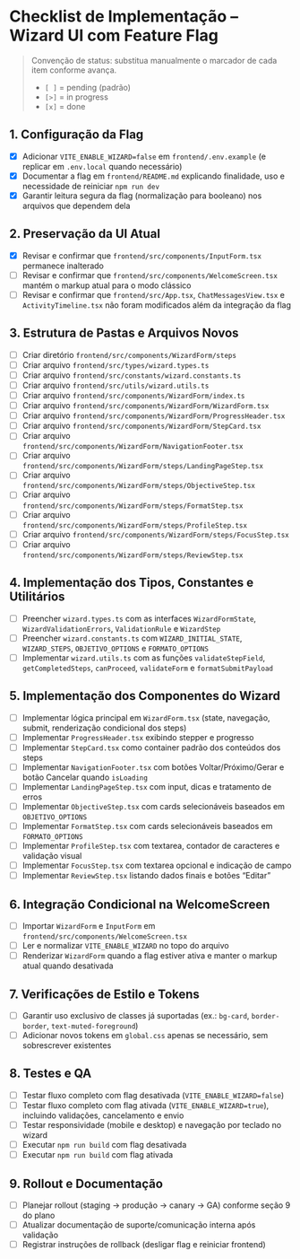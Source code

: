 # Checklist de Implementação – Wizard UI com Feature Flag

> Convenção de status: substitua manualmente o marcador de cada item conforme avança.
> - `[ ]` = pending (padrão)
> - `[>]` = in progress
> - `[x]` = done

## 1. Configuração da Flag
- [x] Adicionar `VITE_ENABLE_WIZARD=false` em `frontend/.env.example` (e replicar em `.env.local` quando necessário)
- [x] Documentar a flag em `frontend/README.md` explicando finalidade, uso e necessidade de reiniciar `npm run dev`
- [x] Garantir leitura segura da flag (normalização para booleano) nos arquivos que dependem dela

## 2. Preservação da UI Atual
- [x] Revisar e confirmar que `frontend/src/components/InputForm.tsx` permanece inalterado
- [ ] Revisar e confirmar que `frontend/src/components/WelcomeScreen.tsx` mantém o markup atual para o modo clássico
- [ ] Revisar e confirmar que `frontend/src/App.tsx`, `ChatMessagesView.tsx` e `ActivityTimeline.tsx` não foram modificados além da integração da flag

## 3. Estrutura de Pastas e Arquivos Novos
- [ ] Criar diretório `frontend/src/components/WizardForm/steps`
- [ ] Criar arquivo `frontend/src/types/wizard.types.ts`
- [ ] Criar arquivo `frontend/src/constants/wizard.constants.ts`
- [ ] Criar arquivo `frontend/src/utils/wizard.utils.ts`
- [ ] Criar arquivo `frontend/src/components/WizardForm/index.ts`
- [ ] Criar arquivo `frontend/src/components/WizardForm/WizardForm.tsx`
- [ ] Criar arquivo `frontend/src/components/WizardForm/ProgressHeader.tsx`
- [ ] Criar arquivo `frontend/src/components/WizardForm/StepCard.tsx`
- [ ] Criar arquivo `frontend/src/components/WizardForm/NavigationFooter.tsx`
- [ ] Criar arquivo `frontend/src/components/WizardForm/steps/LandingPageStep.tsx`
- [ ] Criar arquivo `frontend/src/components/WizardForm/steps/ObjectiveStep.tsx`
- [ ] Criar arquivo `frontend/src/components/WizardForm/steps/FormatStep.tsx`
- [ ] Criar arquivo `frontend/src/components/WizardForm/steps/ProfileStep.tsx`
- [ ] Criar arquivo `frontend/src/components/WizardForm/steps/FocusStep.tsx`
- [ ] Criar arquivo `frontend/src/components/WizardForm/steps/ReviewStep.tsx`

## 4. Implementação dos Tipos, Constantes e Utilitários
- [ ] Preencher `wizard.types.ts` com as interfaces `WizardFormState`, `WizardValidationErrors`, `ValidationRule` e `WizardStep`
- [ ] Preencher `wizard.constants.ts` com `WIZARD_INITIAL_STATE`, `WIZARD_STEPS`, `OBJETIVO_OPTIONS` e `FORMATO_OPTIONS`
- [ ] Implementar `wizard.utils.ts` com as funções `validateStepField`, `getCompletedSteps`, `canProceed`, `validateForm` e `formatSubmitPayload`

## 5. Implementação dos Componentes do Wizard
- [ ] Implementar lógica principal em `WizardForm.tsx` (state, navegação, submit, renderização condicional dos steps)
- [ ] Implementar `ProgressHeader.tsx` exibindo stepper e progresso
- [ ] Implementar `StepCard.tsx` como container padrão dos conteúdos dos steps
- [ ] Implementar `NavigationFooter.tsx` com botões Voltar/Próximo/Gerar e botão Cancelar quando `isLoading`
- [ ] Implementar `LandingPageStep.tsx` com input, dicas e tratamento de erros
- [ ] Implementar `ObjectiveStep.tsx` com cards selecionáveis baseados em `OBJETIVO_OPTIONS`
- [ ] Implementar `FormatStep.tsx` com cards selecionáveis baseados em `FORMATO_OPTIONS`
- [ ] Implementar `ProfileStep.tsx` com textarea, contador de caracteres e validação visual
- [ ] Implementar `FocusStep.tsx` com textarea opcional e indicação de campo
- [ ] Implementar `ReviewStep.tsx` listando dados finais e botões “Editar”

## 6. Integração Condicional na WelcomeScreen
- [ ] Importar `WizardForm` e `InputForm` em `frontend/src/components/WelcomeScreen.tsx`
- [ ] Ler e normalizar `VITE_ENABLE_WIZARD` no topo do arquivo
- [ ] Renderizar `WizardForm` quando a flag estiver ativa e manter o markup atual quando desativada

## 7. Verificações de Estilo e Tokens
- [ ] Garantir uso exclusivo de classes já suportadas (ex.: `bg-card`, `border-border`, `text-muted-foreground`)
- [ ] Adicionar novos tokens em `global.css` apenas se necessário, sem sobrescrever existentes

## 8. Testes e QA
- [ ] Testar fluxo completo com flag desativada (`VITE_ENABLE_WIZARD=false`)
- [ ] Testar fluxo completo com flag ativada (`VITE_ENABLE_WIZARD=true`), incluindo validações, cancelamento e envio
- [ ] Testar responsividade (mobile e desktop) e navegação por teclado no wizard
- [ ] Executar `npm run build` com flag desativada
- [ ] Executar `npm run build` com flag ativada

## 9. Rollout e Documentação
- [ ] Planejar rollout (staging → produção → canary → GA) conforme seção 9 do plano
- [ ] Atualizar documentação de suporte/comunicação interna após validação
- [ ] Registrar instruções de rollback (desligar flag e reiniciar frontend)

